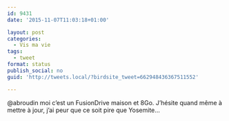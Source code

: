 ```yaml
---
id: 9431
date: '2015-11-07T11:03:18+01:00'

layout: post
categories:
  - Vis ma vie
tags:
  - tweet
format: status
publish_social: no
guid: 'http://tweets.local/?birdsite_tweet=662948436367511552'

---
```


@abroudin moi c’est un FusionDrive maison et 8Go. J’hésite quand même à mettre à jour, j’ai peur que ce soit pire que Yosemite…